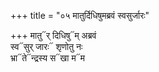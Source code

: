 +++
title = "०५ मातुर्दिधिषुमब्रवं स्वसुर्जारः"

+++
मातु᳓र् दिधिषु᳓म् अब्रवं  
स्व᳓सुर् जारः᳓ शृणोतु नः  
भ्रा᳓ते᳓न्द्रस्य स᳓खा म᳓म